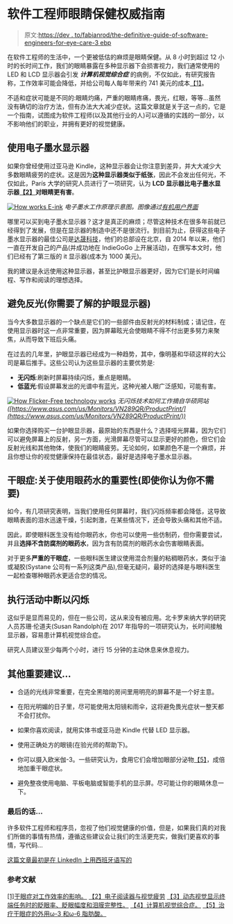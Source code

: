 # 软件工程师眼睛保健权威指南

> 原文:[https://dev . to/fabianrod/the-definitive-guide-of-software-engineers-for-eye-care-3 ebp](https://dev.to/fabianrod/the-definitive-guide-of-software-engineers-for-eye-care-3ebp)

在软件工程师的生活中，一个更被低估的麻烦是眼睛保健。从 8 小时到超过 12 小时的长时间工作，我们的眼睛暴露在多种显示器下会损害视力，我们通常使用的 LED 和 LCD 显示器会引发 ***计算机视觉综合症*** 的病例，不仅如此，有研究报告称，工作效率可能会降低，并给公司每人每年带来约 741 美元的成本[【1】](https://www.ncbi.nlm.nih.gov/pmc/articles/PMC3471464/)。

不适和症状可能是不同的:眼睛灼痛，严重的眼睛疼痛，畏光，红眼，等等…虽然没有确切的治疗方法，但有办法大大减少症状。这篇文章就是关于这一点的，它是一个指南，试图成为软件工程师(以及其他行业的人)可以遵循的实践的一部分，以不影响他们的职业，并拥有更好的视觉健康。

## [](#use-an-eink-monitor)使用电子墨水显示器

如果你曾经使用过亚马逊 Kindle，这种显示器会让你注意到差异，并大大减少大多数眼睛疲劳的症状。这是因为**这种显示器类似于纸张**，因此不会发出任何光，不仅如此，París 大学的研究人员进行了一项研究，认为 **LCD 显示器比电子墨水显示器[【2】](https://www.ncbi.nlm.nih.gov/pmc/articles/PMC3873942/)对眼睛更有害**。

[![How works E-ink](../Images/eb1996d027a4a0247a7397ae3196f593.png)](https://res.cloudinary.com/practicaldev/image/fetch/s--4H_3HgYC--/c_limit%2Cf_auto%2Cfl_progressive%2Cq_auto%2Cw_880/http://1.bp.blogspot.com/_KP44ARs3Ezw/TQHo2pMKVzI/AAAAAAAAAOk/JAcf-mpysNs/s1600/e-ink.jpg) 
*电子墨水工作原理示意图。图像通过[有机用户界面](http://www.organicui.org/?page_id=67)*

哪里可以买到电子墨水显示器？这才是真正的麻烦；尽管这种技术在很多年前就已经得到了发展，但是在显示器的制造中还不是很流行。到目前为止，获得这些电子墨水显示器的最佳公司是[达晟科技](http://www.dasungtech.com/)，他们的总部设在北京，自 2014 年以来，他们一直在开发自己的产品(并成功地在 IndieGoGo 上开展活动)，在撰写本文时，他们已经有了第三版的 it 显示器(成本为 1000 美元)。

我的建议是永远使用这种显示器，甚至比护眼显示器更好，因为它们是长时间编程、写作和阅读的理想选择。

## [](#avoid-reflections-what-you-need-to-know-about-eye-care-monitors)避免反光(你需要了解的护眼显示器)

当今大多数显示器的一个缺点是它们的一些部件由反射光的材料制成；请记住，在使用显示器时这一点非常重要，因为屏幕眩光会使眼睛不得不付出更多努力来聚焦，从而导致下班后头痛。

在过去的几年里，护眼显示器已经成为一种趋势，其中，像明基和华硕这样的大公司是幕后推手。这些公司认为这些显示器的主要优势是:

*   **无闪烁**:刷新时屏幕持续闪烁，重点是眼睛。
*   **低蓝光**:假设屏幕发出的光谱中有蓝光，这种光被人眼广泛感知，可能有害。

[![How Flicker-Free technology works](../Images/037fcaecbba7e2bd0e9dc524658f55c5.png)](https://res.cloudinary.com/practicaldev/image/fetch/s--Id-DTmR5--/c_limit%2Cf_auto%2Cfl_progressive%2Cq_auto%2Cw_880/https://dlcdnimgs.asus.com/websites/global/products/F7FY7nmY8x5HvUKC/flicker.jpg) 
*无闪烁技术如何工作摘自华硕网站([https://www.asus.com/us/Monitors/VN289QR/ProductPrint/](https://www.asus.com/us/Monitors/VN289QR/ProductPrint/))*

如果你选择购买一台护眼显示器，最原始的东西是什么？选择哑光屏幕，因为它们可以避免屏幕上的反射，另一方面，光滑屏幕尽管可以显示更好的颜色，但它们会反射光线和其他物体，使我们的眼睛疲劳。无论如何，如果颜色不是一个麻烦，并且你想让你的视觉健康保持在最佳状态，最好是选择电子墨水显示器。

## [](#dry-eyes-about-the-importance-to-use-ophthalmic-drops-even-if-you-believe-that-you-dont-need)干眼症:关于使用眼药水的重要性(即使你认为你不需要)

如今，有几项研究表明，当我们使用任何屏幕时，我们闪烁频率都会降低，这导致眼睛表面的泪水迅速干燥，引起刺激，在某些情况下，还会导致头痛和其他不适。

因此，即使眼科医生没有给你眼药水，你也可以使用一些仿制药，但你需要尝试，并且**选择不含防腐剂的眼药水**，因为含有防腐剂的眼药水会伤害眼睛表面。

对于更多**严重的干眼症**，一些眼科医生建议使用混合剂量的粘稠眼药水，类似于油或凝胶(Systane 公司有一系列这类产品),但毫无疑问，最好的选择是与眼科医生一起检查哪种眼药水更适合您的情况。

## [](#perform-active-breaks-to-flicker)执行活动中断以闪烁

这似乎是显而易见的，但在一些公司，这从来没有被应用。北卡罗来纳大学的研究人员苏珊·伦道夫(Susan Randolph)在 2017 年指导的一项研究认为，长时间接触显示器，容易患计算机视觉综合症。

研究人员建议至少每两个小时，进行 15 分钟的主动休息来休息视力。

## [](#other-important-recommendations)其他重要建议...

*   合适的光线非常重要，在完全黑暗的房间里用明亮的屏幕不是一个好主意。

*   在阳光明媚的日子里，尽可能使用太阳镜和雨伞，这将避免畏光症状一整天都不会打扰你。

*   如果你喜欢阅读，就用实体书或亚马逊 Kindle 代替 LED 显示器。

*   使用正确处方的眼镜(在验光师的帮助下)。

*   你可以摄入欧米伽-3。一些研究认为，食用它们会增加眼部分泌物[【5】](https://jamanetwork.com/journals/jamaophthalmology/article-abstract/420332)，成倍地加重干眼症状。

*   避免整夜使用电脑、平板电脑或智能手机的显示屏。尽可能让你的眼睛休息一下。

### [](#final-words)最后的话…

许多软件工程师和程序员，忽视了他们视觉健康的价值，但是，如果我们真的对我们所做的事情有热情，遵循这些建议会让我们的生活更充实，做我们更喜欢的事情，写代码...

[这篇文章最初是在 LinkedIn 上用西班牙语写的](https://www.linkedin.com/pulse/la-gu%25C3%25ADa-definitiva-del-ingeniero-de-software-para-el-los-rodr%25C3%25ADguez/)

### [](#references)参考文献

[[1]干眼症对工作效率的影响。](https://www.ncbi.nlm.nih.gov/pmc/articles/PMC3471464/)
[【2】电子阅读器与视觉疲劳](https://www.ncbi.nlm.nih.gov/pmc/articles/PMC3873942/)
[【3】动态视觉显示终端任务时的眨眼率、眨眼幅度和泪膜完整性。](https://www.ncbi.nlm.nih.gov/pubmed/21275516)
[【4】计算机视觉综合症。](https://journals.sagepub.com/doi/full/10.1177/2165079917712727)
[【5】治疗干眼症的外用ω-3 和ω-6 脂肪酸。](https://jamanetwork.com/journals/jamaophthalmology/article-abstract/420332)